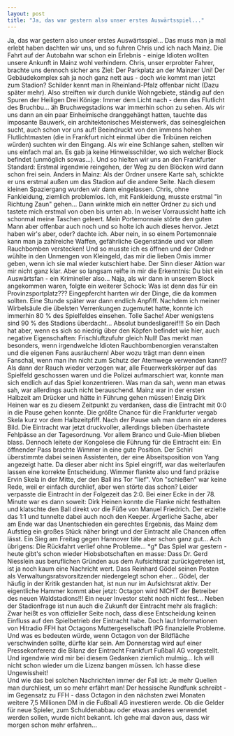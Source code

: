 ```yaml
---
layout: post
title: "Ja, das war gestern also unser erstes Auswärtsspiel..."
---
```


Ja, das war gestern also unser erstes Auswärtsspiel... Das muss man ja mal erlebt haben dachten wir uns, und so fuhren Chris und ich nach Mainz. Die Fahrt auf der Autobahn war schon ein Erlebnis - einige Idioten wollten unsere Ankunft in Mainz wohl verhindern. Chris, unser erprobter Fahrer, brachte uns dennoch sicher ans Ziel: Der Parkplatz an der Mainzer Uni! Der Gebäudekomplex sah ja noch ganz nett aus - doch wie kommt man jetzt zum Stadion? Schilder kennt man in Rheinland-Pfalz offenbar nicht (Dazu später mehr). Also streiften wir durch dunkle Wohngebiete, ständig auf den Spuren der Heiligen Drei Könige: Immer dem Licht nach - denn das Flutlicht des Bruchbu... äh Bruchwegstadions war immerhin schon zu sehen. Als wir uns dann an ein paar Einheimische dranggehängt hatten, tauchte das imposante Bauwerk, ein architektonisches Meisterwerk, das seinesgleichen sucht, auch schon vor uns auf! Beeindruckt von den immens hohen Flutlichtmasten (die in Frankfurt nicht einmal über die Tribünen reichen würden) suchten wir den Eingang. Als wir eine Schlange sahen, stellten wir uns einfach mal an. Es gab ja keine Hinweisschilder, wo sich welcher Block befindet (unmöglich sowas...). Und so hielten wir uns an den Frankfurter Standard: Erstmal irgendwie reingehen, der Weg zu den Blöcken wird dann schon frei sein. Anders in Mainz: Als der Ordner unsere Karte sah, schickte er uns erstmal außen um das Stadion auf die andere Seite. Nach diesem kleinen Spaziergang wurden wir dann eingelassen. Chris, ohne Fankleidung, ziemlich problemlos. Ich, mit Fankleidung, musste erstmal "in Richtung Zaun" gehen... Dann winkte mich ein netter Ordner zu sich und tastete mich erstmal von oben bis unten ab. In weiser Vorraussicht hatte ich schonmal meine Taschen geleert. Mein Portemonnaie störte den guten Mann aber offenbar auch noch und so holte ich auch dieses hervor. Jetzt haben wir's aber, oder? dachte ich. Aber nein, in so einem Portemonnaie kann man ja zahlreiche Waffen, gefährliche Gegenstände und vor allem Rauchbomben verstecken! Und so musste ich es öffnen und der Ordner wühlte in den Unmengen von Kleingeld, das mir die lieben Omis immer geben, wenn ich sie mal wieder kutschiert habe. Der Sinn dieser Aktion war mir nicht ganz klar. Aber so langsam reifte in mir die Erkenntnis: Du bist ein Auswärtsfan - ein Krimineller also... Naja, als wir dann in unserem Block angekommen waren, folgte ein weiterer Schock: Was ist denn das für ein Provinzsportplatz??? Eingepfercht harrten wir der Dinge, die da kommen sollten. Eine Stunde später war dann endlich Anpfiff. Nachdem ich meiner Wirbelsäule die übelsten Verrenkungen zugemutet hatte, konnte ich immerhin 80 % des Spielfeldes einsehen. Tolle Sache! Aber wenigstens sind 90 % des Stadions überdacht... Absolut bundesligareif!!! So ein Dach hat aber, wenn es sich so niedrig über den Köpfen befindet wie hier, auch negative Eigenschaften: Frischluftzufuhr gleich Null! Das merkt man besonders, wenn irgendwelche Idioten Rauchbombenorgien veranstalten und die eigenen Fans ausräuchern! Aber wozu trägt man denn einen Fanschal, wenn man ihn nicht zum Schutz der Atemwege verwenden kann!? Als dann der Rauch wieder verzogen war, alle Feuerwerkskörper auf das Spielfeld geschossen waren und die Polizei aufmarschiert war, konnte man sich endlich auf das Spiel konzentrieren. Was man da sah, wenn man etwas sah, war allerdings auch nicht berauschend. Mainz war in der ersten Halbzeit am Drücker und hätte in Führung gehen müssen! Einzig Dirk Heinen war es zu diesem Zeitpunkt zu verdanken, dass die Eintracht mit 0:0 in die Pause gehen konnte. Die größte Chance für die Frankfurter vergab Skela kurz vor dem Halbzeitpfiff. Nach der Pause sah man dann ein anderes Bild. Die Eintracht war jetzt druckvoller, allerdings blieben überhastete Fehlpässe an der Tagesordnung. Vor allem Branco und Guie-Mien blieben blass. Dennoch leitete der Kongolese die Führung für die Eintracht ein: Ein öffnender Pass brachte Wimmer in eine gute Position. Der Schiri überstimmte dabei seinen Assistenten, der eine Abseitsposition von Yang angezeigt hatte. Da dieser aber nicht ins Spiel eingriff, war das weiterlaufen lassen eine korrekte Entscheidung. Wimmer flankte also und fand präzise Ervin Skela in der Mitte, der den Ball ins Tor "lief". Von "schießen" war keine Rede, weil er einfach durchlief, aber wen störte das schon? Leider verpasste die Eintracht in der Folgezeit das 2:0. Bei einer Ecke in der 78. Minute war es dann soweit: Dirk Heinen konnte die Flanke nicht festhalten und klatschte den Ball direkt vor die Füße von Manuel Friedrich. Der erzielte das 1:1 und tunnelte dabei auch noch den Keeper. Ärgerliche Sache, aber am Ende war das Unentschieden ein gerechtes Ergebnis, das Mainz dem Aufstieg ein großes Stück näher bringt und der Eintracht alle Chancen offen lässt. Ein Sieg am Freitag gegen Hannover täte aber schon ganz gut... Ach übrigens: Die Rückfahrt verlief ohne Probleme... \*g\* Das Spiel war gestern - heute gibt's schon wieder Hiobsbotschaften en masse: Dass Dr. Gerd Niesslein aus beruflichen Gründen aus dem Aufsichtsrat zurückgetreten ist, ist ja noch kaum eine Nachricht wert. Dass Reinhard Gödel seinen Posten als Verwaltungsratsvorsitzender niedergelegt schon eher... Gödel, der häufig in der Kritik gestanden hat, ist nun nur im Aufsichtsrat aktiv. Der eigentliche Hammer kommt aber jetzt: Octagon wird NICHT der Betreiber des neuen Waldstadions!!! Ein neuer Investor steht noch nicht fest... Neben der Stadionfrage ist nun auch die Zukunft der Eintracht mehr als fraglich: Zwar heißt es von offizieller Seite noch, dass diese Entscheidung keinen Einfluss auf den Spielbetrieb der Eintracht habe. Doch laut Informationen von Hitradio FFH hat Octagons Muttergesellschaft IPG finanzielle Probleme. Und was es bedeuten würde, wenn Octagon von der Bildfläche verschwinden sollte, dürfte klar sein. Am Donnerstag wird auf einer Pressekonferenz die Bilanz der Eintracht Frankfurt Fußball AG vorgestellt. Und irgendwie wird mir bei diesem Gedanken ziemlich mulmig... Ich will nicht schon wieder um die Lizenz bangen müssen. Ich hasse diese Ungewissheit!  
Und wie das bei solchen Nachrichten immer der Fall ist: Je mehr Quellen man durchliest, um so mehr erfährt man! Der hessische Rundfunk schreibt - im Gegensatz zu FFH - dass Octagon in den nächsten zwei Monaten weitere 7,5 Millionen DM in die Fußball AG investieren werde. Ob die Gelder für neue Spieler, zum Schuldenabbau oder etwas anderes verwendet werden sollen, wurde nicht bekannt. Ich gehe mal davon aus, dass wir morgen schon mehr erfahren...
